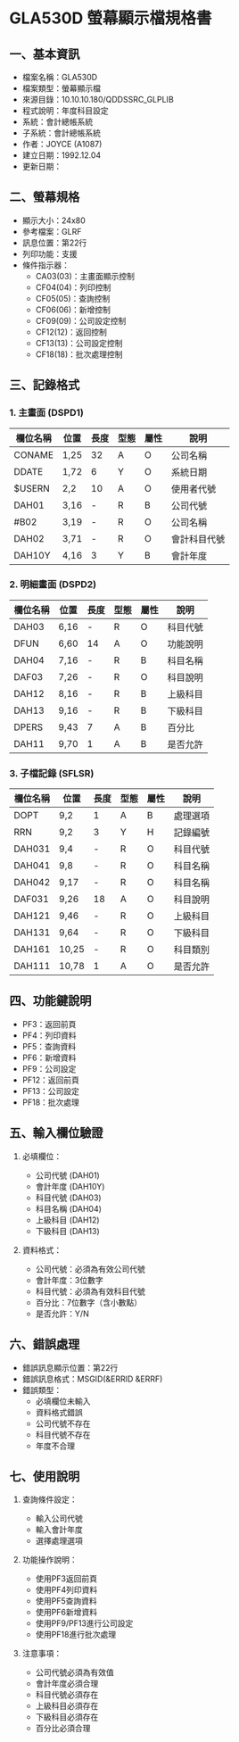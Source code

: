 # GLA530D 螢幕顯示檔規格書

## 一、基本資訊
- 檔案名稱：GLA530D
- 檔案類型：螢幕顯示檔
- 來源目錄：10.10.10.180/QDDSSRC_GLPLIB
- 程式說明：年度科目設定
- 系統：會計總帳系統
- 子系統：會計總帳系統
- 作者：JOYCE (A1087)
- 建立日期：1992.12.04
- 更新日期：

## 二、螢幕規格
- 顯示大小：24x80
- 參考檔案：GLRF
- 訊息位置：第22行
- 列印功能：支援
- 條件指示器：
  - CA03(03)：主畫面顯示控制
  - CF04(04)：列印控制
  - CF05(05)：查詢控制
  - CF06(06)：新增控制
  - CF09(09)：公司設定控制
  - CF12(12)：返回控制
  - CF13(13)：公司設定控制
  - CF18(18)：批次處理控制

## 三、記錄格式

### 1. 主畫面 (DSPD1)
| 欄位名稱 | 位置 | 長度 | 型態 | 屬性 | 說明 |
|---------|------|------|------|------|------|
| CONAME | 1,25 | 32 | A | O | 公司名稱 |
| DDATE | 1,72 | 6 | Y | O | 系統日期 |
| $USERN | 2,2 | 10 | A | O | 使用者代號 |
| DAH01 | 3,16 | - | R | B | 公司代號 |
| #B02 | 3,19 | - | R | O | 公司名稱 |
| DAH02 | 3,71 | - | R | O | 會計科目代號 |
| DAH10Y | 4,16 | 3 | Y | B | 會計年度 |

### 2. 明細畫面 (DSPD2)
| 欄位名稱 | 位置 | 長度 | 型態 | 屬性 | 說明 |
|---------|------|------|------|------|------|
| DAH03 | 6,16 | - | R | O | 科目代號 |
| DFUN | 6,60 | 14 | A | O | 功能說明 |
| DAH04 | 7,16 | - | R | B | 科目名稱 |
| DAF03 | 7,26 | - | R | O | 科目說明 |
| DAH12 | 8,16 | - | R | B | 上級科目 |
| DAH13 | 9,16 | - | R | B | 下級科目 |
| DPERS | 9,43 | 7 | A | B | 百分比 |
| DAH11 | 9,70 | 1 | A | B | 是否允許 |

### 3. 子檔記錄 (SFLSR)
| 欄位名稱 | 位置 | 長度 | 型態 | 屬性 | 說明 |
|---------|------|------|------|------|------|
| DOPT | 9,2 | 1 | A | B | 處理選項 |
| RRN | 9,2 | 3 | Y | H | 記錄編號 |
| DAH031 | 9,4 | - | R | O | 科目代號 |
| DAH041 | 9,8 | - | R | O | 科目名稱 |
| DAH042 | 9,17 | - | R | O | 科目名稱 |
| DAF031 | 9,26 | 18 | A | O | 科目說明 |
| DAH121 | 9,46 | - | R | O | 上級科目 |
| DAH131 | 9,64 | - | R | O | 下級科目 |
| DAH161 | 10,25 | - | R | O | 科目類別 |
| DAH111 | 10,78 | 1 | A | O | 是否允許 |

## 四、功能鍵說明
- PF3：返回前頁
- PF4：列印資料
- PF5：查詢資料
- PF6：新增資料
- PF9：公司設定
- PF12：返回前頁
- PF13：公司設定
- PF18：批次處理

## 五、輸入欄位驗證
1. 必填欄位：
   - 公司代號 (DAH01)
   - 會計年度 (DAH10Y)
   - 科目代號 (DAH03)
   - 科目名稱 (DAH04)
   - 上級科目 (DAH12)
   - 下級科目 (DAH13)

2. 資料格式：
   - 公司代號：必須為有效公司代號
   - 會計年度：3位數字
   - 科目代號：必須為有效科目代號
   - 百分比：7位數字（含小數點）
   - 是否允許：Y/N

## 六、錯誤處理
- 錯誤訊息顯示位置：第22行
- 錯誤訊息格式：MSGID(&ERRID &ERRF)
- 錯誤類型：
  - 必填欄位未輸入
  - 資料格式錯誤
  - 公司代號不存在
  - 科目代號不存在
  - 年度不合理

## 七、使用說明
1. 查詢條件設定：
   - 輸入公司代號
   - 輸入會計年度
   - 選擇處理選項

2. 功能操作說明：
   - 使用PF3返回前頁
   - 使用PF4列印資料
   - 使用PF5查詢資料
   - 使用PF6新增資料
   - 使用PF9/PF13進行公司設定
   - 使用PF18進行批次處理

3. 注意事項：
   - 公司代號必須為有效值
   - 會計年度必須合理
   - 科目代號必須存在
   - 上級科目必須存在
   - 下級科目必須存在
   - 百分比必須合理 